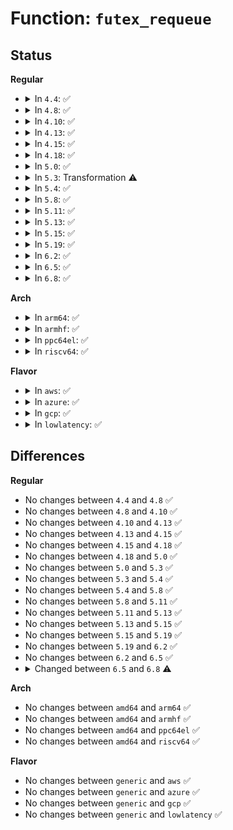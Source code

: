 # Function: <code>futex_requeue</code>

## Status
<b>Regular</b>
<ul>
<li>
<details>
<summary>In <code>4.4</code>: ✅</summary>

```c
int futex_requeue(u32 *uaddr1, unsigned int flags, u32 *uaddr2, int nr_wake, int nr_requeue, u32 *cmpval, int requeue_pi);
```

**Collision:** Unique Static

**Inline:** No

**Transformation:** False

**Instances:**

```
In kernel/futex.c (ffffffff81101c80)
Location: kernel/futex.c:1603
Inline: False
Direct callers:
  - kernel/futex.c:do_futex
```
**Symbols:**

```
ffffffff81101c80-ffffffff81102664: futex_requeue (STB_LOCAL)
```
</details>
</li>
<li>
<details>
<summary>In <code>4.8</code>: ✅</summary>

```c
int futex_requeue(u32 *uaddr1, unsigned int flags, u32 *uaddr2, int nr_wake, int nr_requeue, u32 *cmpval, int requeue_pi);
```

**Collision:** Unique Static

**Inline:** No

**Transformation:** False

**Instances:**

```
In kernel/futex.c (ffffffff811091d0)
Location: kernel/futex.c:1693
Inline: False
Direct callers:
  - kernel/futex.c:do_futex
```
**Symbols:**

```
ffffffff811091d0-ffffffff81109b15: futex_requeue (STB_LOCAL)
```
</details>
</li>
<li>
<details>
<summary>In <code>4.10</code>: ✅</summary>

```c
int futex_requeue(u32 *uaddr1, unsigned int flags, u32 *uaddr2, int nr_wake, int nr_requeue, u32 *cmpval, int requeue_pi);
```

**Collision:** Unique Static

**Inline:** No

**Transformation:** False

**Instances:**

```
In kernel/futex.c (ffffffff811109c0)
Location: kernel/futex.c:1702
Inline: False
Direct callers:
  - kernel/futex.c:do_futex
```
**Symbols:**

```
ffffffff811109c0-ffffffff81111305: futex_requeue (STB_LOCAL)
```
</details>
</li>
<li>
<details>
<summary>In <code>4.13</code>: ✅</summary>

```c
int futex_requeue(u32 *uaddr1, unsigned int flags, u32 *uaddr2, int nr_wake, int nr_requeue, u32 *cmpval, int requeue_pi);
```

**Collision:** Unique Static

**Inline:** No

**Transformation:** False

**Instances:**

```
In kernel/futex.c (ffffffff81111f70)
Location: kernel/futex.c:1792
Inline: False
Direct callers:
  - kernel/futex.c:do_futex
```
**Symbols:**

```
ffffffff81111f70-ffffffff81112977: futex_requeue (STB_LOCAL)
```
</details>
</li>
<li>
<details>
<summary>In <code>4.15</code>: ✅</summary>

```c
int futex_requeue(u32 *uaddr1, unsigned int flags, u32 *uaddr2, int nr_wake, int nr_requeue, u32 *cmpval, int requeue_pi);
```

**Collision:** Unique Static

**Inline:** No

**Transformation:** False

**Instances:**

```
In kernel/futex.c (ffffffff8111c9c0)
Location: kernel/futex.c:1870
Inline: False
Direct callers:
  - kernel/futex.c:do_futex
```
**Symbols:**

```
ffffffff8111c9c0-ffffffff8111d3e8: futex_requeue (STB_LOCAL)
```
</details>
</li>
<li>
<details>
<summary>In <code>4.18</code>: ✅</summary>

```c
int futex_requeue(u32 *uaddr1, unsigned int flags, u32 *uaddr2, int nr_wake, int nr_requeue, u32 *cmpval, int requeue_pi);
```

**Collision:** Unique Static

**Inline:** No

**Transformation:** False

**Instances:**

```
In kernel/futex.c (ffffffff81129370)
Location: kernel/futex.c:1852
Inline: False
Direct callers:
  - kernel/futex.c:do_futex
```
**Symbols:**

```
ffffffff81129370-ffffffff81129e90: futex_requeue (STB_LOCAL)
```
</details>
</li>
<li>
<details>
<summary>In <code>5.0</code>: ✅</summary>

```c
int futex_requeue(u32 *uaddr1, unsigned int flags, u32 *uaddr2, int nr_wake, int nr_requeue, u32 *cmpval, int requeue_pi);
```

**Collision:** Unique Static

**Inline:** No

**Transformation:** False

**Instances:**

```
In kernel/futex.c (ffffffff81135460)
Location: kernel/futex.c:1920
Inline: False
Direct callers:
  - kernel/futex.c:do_futex
```
**Symbols:**

```
ffffffff81135460-ffffffff81135f87: futex_requeue (STB_LOCAL)
```
</details>
</li>
<li>
<details>
<summary>In <code>5.3</code>: Transformation ⚠️</summary>

```c
int futex_requeue(u32 *uaddr1, unsigned int flags, u32 *uaddr2, int nr_wake, int nr_requeue, u32 *cmpval, int requeue_pi);
```

**Collision:** Unique Static

**Inline:** No

**Transformation:** True

**Instances:**

```
In kernel/futex.c (0)
Location: kernel/futex.c:1934
Inline: False
Direct callers:
  - kernel/futex.c:do_futex
  - kernel/futex.c:do_futex
```
**Symbols:**

```
ffffffff81140d50-ffffffff81141852: futex_requeue (STB_LOCAL)
ffffffff81142a2d-ffffffff81142aaa: futex_requeue.cold (STB_LOCAL)
```
</details>
</li>
<li>
<details>
<summary>In <code>5.4</code>: ✅</summary>

```c
int futex_requeue(u32 *uaddr1, unsigned int flags, u32 *uaddr2, int nr_wake, int nr_requeue, u32 *cmpval, int requeue_pi);
```

**Collision:** Unique Static

**Inline:** No

**Transformation:** False

**Instances:**

```
In kernel/futex.c (ffffffff8114c800)
Location: kernel/futex.c:2015
Inline: False
Direct callers:
  - kernel/futex.c:do_futex
  - kernel/futex.c:do_futex
```
**Symbols:**

```
ffffffff8114c800-ffffffff8114d321: futex_requeue (STB_LOCAL)
```
</details>
</li>
<li>
<details>
<summary>In <code>5.8</code>: ✅</summary>

```c
int futex_requeue(u32 *uaddr1, unsigned int flags, u32 *uaddr2, int nr_wake, int nr_requeue, u32 *cmpval, int requeue_pi);
```

**Collision:** Unique Static

**Inline:** No

**Transformation:** False

**Instances:**

```
In kernel/futex.c (ffffffff8115d480)
Location: kernel/futex.c:1941
Inline: False
Direct callers:
  - kernel/futex.c:do_futex
  - kernel/futex.c:do_futex
```
**Symbols:**

```
ffffffff8115d480-ffffffff8115dc07: futex_requeue (STB_LOCAL)
```
</details>
</li>
<li>
<details>
<summary>In <code>5.11</code>: ✅</summary>

```c
int futex_requeue(u32 *uaddr1, unsigned int flags, u32 *uaddr2, int nr_wake, int nr_requeue, u32 *cmpval, int requeue_pi);
```

**Collision:** Unique Static

**Inline:** No

**Transformation:** False

**Instances:**

```
In kernel/futex.c (ffffffff811594a0)
Location: kernel/futex.c:1919
Inline: False
Direct callers:
  - kernel/futex.c:do_futex
  - kernel/futex.c:do_futex
```
**Symbols:**

```
ffffffff811594a0-ffffffff81159bca: futex_requeue (STB_LOCAL)
```
</details>
</li>
<li>
<details>
<summary>In <code>5.13</code>: ✅</summary>

```c
int futex_requeue(u32 *uaddr1, unsigned int flags, u32 *uaddr2, int nr_wake, int nr_requeue, u32 *cmpval, int requeue_pi);
```

**Collision:** Unique Static

**Inline:** No

**Transformation:** False

**Instances:**

```
In kernel/futex.c (ffffffff8115a610)
Location: kernel/futex.c:1922
Inline: False
Direct callers:
  - kernel/futex.c:do_futex
  - kernel/futex.c:do_futex
```
**Symbols:**

```
ffffffff8115a610-ffffffff8115adf9: futex_requeue (STB_LOCAL)
```
</details>
</li>
<li>
<details>
<summary>In <code>5.15</code>: ✅</summary>

```c
int futex_requeue(u32 *uaddr1, unsigned int flags, u32 *uaddr2, int nr_wake, int nr_requeue, u32 *cmpval, int requeue_pi);
```

**Collision:** Unique Static

**Inline:** No

**Transformation:** False

**Instances:**

```
In kernel/futex.c (ffffffff8117f4b0)
Location: kernel/futex.c:2127
Inline: False
Direct callers:
  - kernel/futex.c:do_futex
  - kernel/futex.c:do_futex
```
**Symbols:**

```
ffffffff8117f4b0-ffffffff8117fde2: futex_requeue (STB_LOCAL)
```
</details>
</li>
<li>
<details>
<summary>In <code>5.19</code>: ✅</summary>

```c
int futex_requeue(u32 *uaddr1, unsigned int flags, u32 *uaddr2, int nr_wake, int nr_requeue, u32 *cmpval, int requeue_pi);
```

**Collision:** Unique Global

**Inline:** No

**Transformation:** False

**Instances:**

```
In kernel/futex/requeue.c (ffffffff811b5960)
Location: kernel/futex/requeue.c:364
Inline: False
Direct callers:
  - kernel/futex/syscalls.c:do_futex
```
**Symbols:**

```
ffffffff811b5960-ffffffff811b6299: futex_requeue (STB_GLOBAL)
```
</details>
</li>
<li>
<details>
<summary>In <code>6.2</code>: ✅</summary>

```c
int futex_requeue(u32 *uaddr1, unsigned int flags, u32 *uaddr2, int nr_wake, int nr_requeue, u32 *cmpval, int requeue_pi);
```

**Collision:** Unique Global

**Inline:** No

**Transformation:** False

**Instances:**

```
In kernel/futex/requeue.c (ffffffff811f6a90)
Location: kernel/futex/requeue.c:364
Inline: False
Direct callers:
  - kernel/futex/syscalls.c:do_futex
```
**Symbols:**

```
ffffffff811f6a90-ffffffff811f73c9: futex_requeue (STB_GLOBAL)
```
</details>
</li>
<li>
<details>
<summary>In <code>6.5</code>: ✅</summary>

```c
int futex_requeue(u32 *uaddr1, unsigned int flags, u32 *uaddr2, int nr_wake, int nr_requeue, u32 *cmpval, int requeue_pi);
```

**Collision:** Unique Global

**Inline:** No

**Transformation:** False

**Instances:**

```
In kernel/futex/requeue.c (ffffffff8120b270)
Location: kernel/futex/requeue.c:364
Inline: False
Direct callers:
  - kernel/futex/syscalls.c:do_futex
```
**Symbols:**

```
ffffffff8120b270-ffffffff8120bb6d: futex_requeue (STB_GLOBAL)
```
</details>
</li>
<li>
<details>
<summary>In <code>6.8</code>: ✅</summary>

```c
int futex_requeue(u32 *uaddr1, unsigned int flags1, u32 *uaddr2, unsigned int flags2, int nr_wake, int nr_requeue, u32 *cmpval, int requeue_pi);
```

**Collision:** Unique Global

**Inline:** No

**Transformation:** False

**Instances:**

```
In kernel/futex/requeue.c (ffffffff81222810)
Location: kernel/futex/requeue.c:367
Inline: False
Direct callers:
  - kernel/futex/syscalls.c:__do_sys_futex_requeue
  - kernel/futex/syscalls.c:do_futex
```
**Symbols:**

```
ffffffff81222810-ffffffff812230f4: futex_requeue (STB_GLOBAL)
```
</details>
</li>
</ul>
<b>Arch</b>
<ul>
<li>
<details>
<summary>In <code>arm64</code>: ✅</summary>

```c
int futex_requeue(u32 *uaddr1, unsigned int flags, u32 *uaddr2, int nr_wake, int nr_requeue, u32 *cmpval, int requeue_pi);
```

**Collision:** Unique Static

**Inline:** No

**Transformation:** False

**Instances:**

```
In kernel/futex.c (ffff8000101baa20)
Location: kernel/futex.c:2015
Inline: False
Direct callers:
  - kernel/futex.c:do_futex
  - kernel/futex.c:do_futex
  - kernel/futex.c:do_futex
```
**Symbols:**

```
ffff8000101baa20-ffff8000101bb528: futex_requeue (STB_LOCAL)
```
</details>
</li>
<li>
<details>
<summary>In <code>armhf</code>: ✅</summary>

```c
int futex_requeue(u32 *uaddr1, unsigned int flags, u32 *uaddr2, int nr_wake, int nr_requeue, u32 *cmpval, int requeue_pi);
```

**Collision:** Unique Static

**Inline:** No

**Transformation:** False

**Instances:**

```
In kernel/futex.c (c04031d4)
Location: kernel/futex.c:2015
Inline: False
Direct callers:
  - kernel/futex.c:do_futex
  - kernel/futex.c:do_futex
```
**Symbols:**

```
c04031d4-c0403c10: futex_requeue (STB_LOCAL)
```
</details>
</li>
<li>
<details>
<summary>In <code>ppc64el</code>: ✅</summary>

```c
int futex_requeue(u32 *uaddr1, unsigned int flags, u32 *uaddr2, int nr_wake, int nr_requeue, u32 *cmpval, int requeue_pi);
```

**Collision:** Unique Static

**Inline:** No

**Transformation:** False

**Instances:**

```
In kernel/futex.c (c000000000220c10)
Location: kernel/futex.c:2015
Inline: False
Direct callers:
  - kernel/futex.c:do_futex
  - kernel/futex.c:do_futex
  - kernel/futex.c:do_futex
```
**Symbols:**

```
c000000000220c10-c0000000002218c0: futex_requeue (STB_LOCAL)
```
</details>
</li>
<li>
<details>
<summary>In <code>riscv64</code>: ✅</summary>

```c
int futex_requeue(u32 *uaddr1, unsigned int flags, u32 *uaddr2, int nr_wake, int nr_requeue, u32 *cmpval, int requeue_pi);
```

**Collision:** Unique Static

**Inline:** No

**Transformation:** False

**Instances:**

```
In kernel/futex.c (ffffffe00013ec26)
Location: kernel/futex.c:2015
Inline: False
Direct callers:
  - kernel/futex.c:do_futex
```
**Symbols:**

```
ffffffe00013ec26-ffffffe00013f5fe: futex_requeue (STB_LOCAL)
```
</details>
</li>
</ul>
<b>Flavor</b>
<ul>
<li>
<details>
<summary>In <code>aws</code>: ✅</summary>

```c
int futex_requeue(u32 *uaddr1, unsigned int flags, u32 *uaddr2, int nr_wake, int nr_requeue, u32 *cmpval, int requeue_pi);
```

**Collision:** Unique Static

**Inline:** No

**Transformation:** False

**Instances:**

```
In kernel/futex.c (ffffffff81144e20)
Location: kernel/futex.c:2015
Inline: False
Direct callers:
  - kernel/futex.c:do_futex
  - kernel/futex.c:do_futex
```
**Symbols:**

```
ffffffff81144e20-ffffffff81145941: futex_requeue (STB_LOCAL)
```
</details>
</li>
<li>
<details>
<summary>In <code>azure</code>: ✅</summary>

```c
int futex_requeue(u32 *uaddr1, unsigned int flags, u32 *uaddr2, int nr_wake, int nr_requeue, u32 *cmpval, int requeue_pi);
```

**Collision:** Unique Static

**Inline:** No

**Transformation:** False

**Instances:**

```
In kernel/futex.c (ffffffff81138130)
Location: kernel/futex.c:2015
Inline: False
Direct callers:
  - kernel/futex.c:do_futex
  - kernel/futex.c:do_futex
```
**Symbols:**

```
ffffffff81138130-ffffffff81138c51: futex_requeue (STB_LOCAL)
```
</details>
</li>
<li>
<details>
<summary>In <code>gcp</code>: ✅</summary>

```c
int futex_requeue(u32 *uaddr1, unsigned int flags, u32 *uaddr2, int nr_wake, int nr_requeue, u32 *cmpval, int requeue_pi);
```

**Collision:** Unique Static

**Inline:** No

**Transformation:** False

**Instances:**

```
In kernel/futex.c (ffffffff81142cd0)
Location: kernel/futex.c:2015
Inline: False
Direct callers:
  - kernel/futex.c:do_futex
  - kernel/futex.c:do_futex
```
**Symbols:**

```
ffffffff81142cd0-ffffffff811437f1: futex_requeue (STB_LOCAL)
```
</details>
</li>
<li>
<details>
<summary>In <code>lowlatency</code>: ✅</summary>

```c
int futex_requeue(u32 *uaddr1, unsigned int flags, u32 *uaddr2, int nr_wake, int nr_requeue, u32 *cmpval, int requeue_pi);
```

**Collision:** Unique Static

**Inline:** No

**Transformation:** False

**Instances:**

```
In kernel/futex.c (ffffffff811502b0)
Location: kernel/futex.c:2015
Inline: False
Direct callers:
  - kernel/futex.c:do_futex
  - kernel/futex.c:do_futex
```
**Symbols:**

```
ffffffff811502b0-ffffffff81150dbc: futex_requeue (STB_LOCAL)
```
</details>
</li>
</ul>

## Differences
<b>Regular</b>
<ul>
<li>
No changes between <code>4.4</code> and <code>4.8</code> ✅
</li>
<li>
No changes between <code>4.8</code> and <code>4.10</code> ✅
</li>
<li>
No changes between <code>4.10</code> and <code>4.13</code> ✅
</li>
<li>
No changes between <code>4.13</code> and <code>4.15</code> ✅
</li>
<li>
No changes between <code>4.15</code> and <code>4.18</code> ✅
</li>
<li>
No changes between <code>4.18</code> and <code>5.0</code> ✅
</li>
<li>
No changes between <code>5.0</code> and <code>5.3</code> ✅
</li>
<li>
No changes between <code>5.3</code> and <code>5.4</code> ✅
</li>
<li>
No changes between <code>5.4</code> and <code>5.8</code> ✅
</li>
<li>
No changes between <code>5.8</code> and <code>5.11</code> ✅
</li>
<li>
No changes between <code>5.11</code> and <code>5.13</code> ✅
</li>
<li>
No changes between <code>5.13</code> and <code>5.15</code> ✅
</li>
<li>
No changes between <code>5.15</code> and <code>5.19</code> ✅
</li>
<li>
No changes between <code>5.19</code> and <code>6.2</code> ✅
</li>
<li>
No changes between <code>6.2</code> and <code>6.5</code> ✅
</li>
<li>
<details>
<summary>Changed between <code>6.5</code> and <code>6.8</code> ⚠️</summary>
<ul>
<li>
<b>Param added. </b>
<code>unsigned int flags1</code>
</li>
<li>
<b>Param added. </b>
<code>unsigned int flags2</code>
</li>
<li>
<b>Param removed. </b>
<code>unsigned int flags</code>
</li>
<li>
<b>Param reordered. </b>
<code>uaddr1, flags, uaddr2, nr_wake, nr_requeue, cmpval, requeue_pi</code> ➡️ <code>uaddr1, flags1, uaddr2, flags2, nr_wake, nr_requeue, cmpval, requeue_pi</code>
</li>
</ul>
</details>
</li>
</ul>
<b>Arch</b>
<ul>
<li>
No changes between <code>amd64</code> and <code>arm64</code> ✅
</li>
<li>
No changes between <code>amd64</code> and <code>armhf</code> ✅
</li>
<li>
No changes between <code>amd64</code> and <code>ppc64el</code> ✅
</li>
<li>
No changes between <code>amd64</code> and <code>riscv64</code> ✅
</li>
</ul>
<b>Flavor</b>
<ul>
<li>
No changes between <code>generic</code> and <code>aws</code> ✅
</li>
<li>
No changes between <code>generic</code> and <code>azure</code> ✅
</li>
<li>
No changes between <code>generic</code> and <code>gcp</code> ✅
</li>
<li>
No changes between <code>generic</code> and <code>lowlatency</code> ✅
</li>
</ul>
